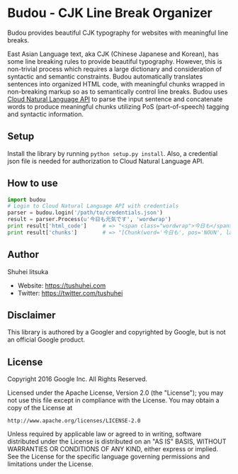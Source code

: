 # Budou - CJK Line Break Organizer
Budou provides beautiful CJK typography for websites with meaningful line breaks.

East Asian Language text, aka CJK (Chinese Japanese and Korean), has some line breaking rules to provide beautiful typography.
However, this is non-trivial process which requires a large dictionary and consideration of syntactic and semantic constraints.
Budou automatically translates sentences into organized HTML code, with meaningful chunks wrapped in non-breaking markup
so as to semantically control line breaks.
Budou uses [Cloud Natural Language API](https://cloud.google.com/natural-language/) to parse the input sentence and concatenate
words to produce meaningful chunks utilizing PoS (part-of-speech) tagging and syntactic information.

## Setup
Install the library by running `python setup.py install`.
Also, a credential json file is needed for authorization to Cloud Natural Language API.

## How to use
```python
import budou
# Login to Cloud Natural Language API with credentials
parser = budou.login('/path/to/credentials.json')
result = parser.Process(u'今日も元気です', 'wordwrap')
print result['html_code']     # => "<span class="wordwrap">今日も</span><span class="wordwrap">元気です</span>"
print result['chunks']        # => "[Chunk(word='今日も', pos='NOUN', label='NN', forward=True), Chunk(word='元気です', pos='NOUN', label='ROOT', forward=False)]"

```


## Author
Shuhei Iitsuka

- Website: https://tushuhei.com
- Twitter: https://twitter.com/tushuhei


Disclaimer
----------

This library is authored by a Googler and copyrighted by Google, but
is not an official Google product.


License
-------

Copyright 2016 Google Inc. All Rights Reserved.

Licensed under the Apache License, Version 2.0 (the "License");
you may not use this file except in compliance with the License.
You may obtain a copy of the License at

    http://www.apache.org/licenses/LICENSE-2.0

Unless required by applicable law or agreed to in writing, software
distributed under the License is distributed on an "AS IS" BASIS,
WITHOUT WARRANTIES OR CONDITIONS OF ANY KIND, either express or implied.
See the License for the specific language governing permissions and
limitations under the License.
